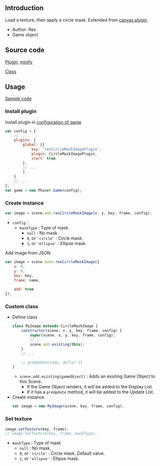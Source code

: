 ## Introduction

Load a texture, then apply a circle mask. Extended from [canvas plugin](canvas.md).

- Author: Rex
- Game object

## Source code

[Plugin](https://github.com/rexrainbow/phaser3-rex-notes/blob/master/plugins/circlemaskimage-plugin.js), [minify](https://github.com/rexrainbow/phaser3-rex-notes/blob/master/dist/rexcirclemaskimageplugin.min.js)

[Class](https://github.com/rexrainbow/phaser3-rex-notes/blob/master/plugins/circlemaskimage.js)

## Usage

[Sample code](https://github.com/rexrainbow/phaser3-rex-notes/tree/master/examples/circlemaskimage)

### Install plugin

Install plugin in [configuration of game](game.md#configuration)

```javascript
var config = {
    // ...
    plugins: {
        global: [{
            key: 'rexCircleMaskImagePlugin',
            plugin: CircleMaskImagePlugin,
            start: true
        },
        // ...
        ]
    }
    // ...
};
var game = new Phaser.Game(config);
```

### Create instance

```javascript
var image = scene.add.rexCircleMaskImage(x, y, key, frame, config);
```

- `config` :
    - `maskType` : Type of mask.
        - `null` : No mask.
        - `0`, or `'circle'` : Circle mask.
        - `1`, or `'ellipse'` : Ellipse mask.


Add image from JSON

```javascript
var image = scene.make.rexCircleMaskImage({
    x: 0,
    y: 0,
    key: key,
    frame: name,
    
    add: true
});
```

### Custom class

- Define class
    ```javascript
    class MyImage extends CircleMaskImage {
        constructor(scene, x, y, key, frame, config) {
            super(scene, x, y, key, frame, config);
            // ...
            scene.add.existing(this);
        }
        // ...

        // preUpdate(time, delta) {}
    }
    ```
    - `scene.add.existing(gameObject)` : Adds an existing Game Object to this Scene.
        - If the Game Object renders, it will be added to the Display List.
        - If it has a `preUpdate` method, it will be added to the Update List.
- Create instance
    ```javascript
    var image = new MyImage(scene, key, frame, config);
    ```

### Set texture

```javascript
image.setTexture(key, frame);
// image.setTexture(key, frame, maskType);
```

- `maskType` : Type of mask
    - `null` : No mask.
    - `0`, or `'circle'` : Circle mask. Default value.
    - `1`, or `'ellipse'` : Ellipse mask.